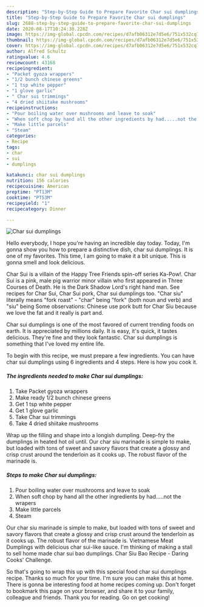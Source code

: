 ```yaml
---
description: "Step-by-Step Guide to Prepare Favorite Char sui dumplings"
title: "Step-by-Step Guide to Prepare Favorite Char sui dumplings"
slug: 2688-step-by-step-guide-to-prepare-favorite-char-sui-dumplings
date: 2020-08-17T10:24:30.228Z
image: https://img-global.cpcdn.com/recipes/d7afb06312e7d5e6/751x532cq70/char-sui-dumplings-recipe-main-photo.jpg
thumbnail: https://img-global.cpcdn.com/recipes/d7afb06312e7d5e6/751x532cq70/char-sui-dumplings-recipe-main-photo.jpg
cover: https://img-global.cpcdn.com/recipes/d7afb06312e7d5e6/751x532cq70/char-sui-dumplings-recipe-main-photo.jpg
author: Alfred Schultz
ratingvalue: 4.6
reviewcount: 43168
recipeingredient:
- "Packet gyoza wrappers"
- "1/2 bunch chinese greens"
- "1 tsp white pepper"
- "1 glove garlic"
- " Char sui trimmings"
- "4 dried shiitake mushrooms"
recipeinstructions:
- "Pour boiling water over mushrooms and leave to soak"
- "When soft chop by hand all the other ingredients by had.....not the wrapers"
- "Make little parcels"
- "Steam"
categories:
- Recipe
tags:
- char
- sui
- dumplings

katakunci: char sui dumplings 
nutrition: 156 calories
recipecuisine: American
preptime: "PT13M"
cooktime: "PT53M"
recipeyield: "1"
recipecategory: Dinner

---
```



![Char sui dumplings](https://img-global.cpcdn.com/recipes/d7afb06312e7d5e6/751x532cq70/char-sui-dumplings-recipe-main-photo.jpg)

Hello everybody, I hope you're having an incredible day today. Today, I'm gonna show you how to prepare a distinctive dish, char sui dumplings. It is one of my favorites. This time, I am going to make it a bit unique. This is gonna smell and look delicious.

Char Sui is a villain of the Happy Tree Friends spin-off series Ka-Pow!. Char Sui is a pink, male pig warrior minor villain who first appeared in Three Courses of Death. He is the Dark Shadow Lord&#39;s right hand man. See recipes for Char Sui, Char Sui pork, Char sui dumplings too. &#34;Char siu&#34; literally means &#34;fork roast&#34; - &#34;char&#34; being &#34;fork&#34; (both noun and verb) and &#34;siu&#34; being Some observations: Chinese use pork butt for Char Siu because we love the fat and it really is part and.

Char sui dumplings is one of the most favored of current trending foods on earth. It is appreciated by millions daily. It is easy, it's quick, it tastes delicious. They're fine and they look fantastic. Char sui dumplings is something that I've loved my entire life.


To begin with this recipe, we must prepare a few ingredients. You can have char sui dumplings using 6 ingredients and 4 steps. Here is how you cook it.

<!--inarticleads1-->

##### The ingredients needed to make Char sui dumplings:

1. Take Packet gyoza wrappers
1. Make ready 1/2 bunch chinese greens
1. Get 1 tsp white pepper
1. Get 1 glove garlic
1. Take  Char sui trimmings
1. Take 4 dried shiitake mushrooms


Wrap up the filling and shape into a longish dumpling. Deep-fry the dumplings in heated hot oil until. Our char siu marinade is simple to make, but loaded with tons of sweet and savory flavors that create a glossy and crisp crust around the tenderloin as it cooks up. The robust flavor of the marinade is. 

<!--inarticleads2-->

##### Steps to make Char sui dumplings:

1. Pour boiling water over mushrooms and leave to soak
1. When soft chop by hand all the other ingredients by had.....not the wrapers
1. Make little parcels
1. Steam


Our char siu marinade is simple to make, but loaded with tons of sweet and savory flavors that create a glossy and crisp crust around the tenderloin as it cooks up. The robust flavor of the marinade is. Vietnamese Meat Dumplings with delicious char sui-like sauce. I&#39;m thinking of making a stall to sell home made char sui bao dumplings. Char Siu Bao Recipe - Daring Cooks&#39; Challenge. 

So that's going to wrap this up with this special food char sui dumplings recipe. Thanks so much for your time. I'm sure you can make this at home. There is gonna be interesting food at home recipes coming up. Don't forget to bookmark this page on your browser, and share it to your family, colleague and friends. Thank you for reading. Go on get cooking!
